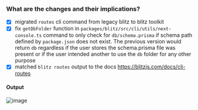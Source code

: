 <!--
Thanks for opening a PR! Your contribution is much appreciated.
To make sure your PR is handled as smoothly as possible please:
 - Link issue via "Closes #[issue_number]
 - Choose & follow the right checklist for the change that you're making:
-->

### What are the changes and their implications?

- [x] migrated ```routes``` cli command from legacy blitz to blitz toolkit
- [x] fix ```getDbFolder``` function in ```packages/blitz/src/cli/utils/next-console.ts``` command  to only check for ```db/schema.prisma``` if schema path defined by ```package.json``` does not exist.
The previous version would return ```db``` regardless if the user stores the schema.prisma file was present or if the user intended another to use the ```db``` folder for any other purpose 
- [x] matched ```blitz routes``` output to the docs https://blitzjs.com/docs/cli-routes

#### Output
![image](https://user-images.githubusercontent.com/83594610/194706463-d114bb64-9644-4837-a622-eb39cedc368f.png)
